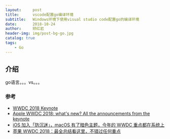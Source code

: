 ```yaml
---
layout:     post
title:      vscode配置go编译环境
subtitle:   Windows环境下使用visual studio code配置go的编译环境
date:       2018-10-24
author:     矫红岩
header-img: img/post-bg-go.jpg
catalog: true
tags:
    - Go
---
```


## 介绍

go语言。。。vs。。。




### 参考

- [WWDC 2018 Keynote](https://developer.apple.com/videos/play/wwdc2018/101/)
- [Apple WWDC 2018: what's new? All the announcements from the keynote](https://www.techradar.com/news/apple-wwdc-2018-keynote)
- [iOS 加入「防沉迷」，macOS 有了暗色主题，今年的 WWDC 重点都在系统上](http://www.ifanr.com/1043270)
- [苹果 WWDC 2018：最全总结看这里，不错过任何重点](https://sspai.com/post/44816)
 

